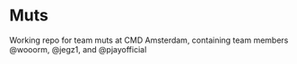 Muts
====

Working repo for team muts at CMD Amsterdam, containing team members @wooorm, @jegz1, and @pjayofficial
